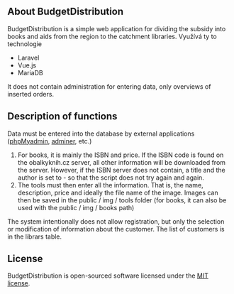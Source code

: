 ## About BudgetDistribution

BudgetDistribution is a simple web application for dividing the subsidy into books and aids from the region to the catchment libraries. Využívá ty to technologie

- Laravel
- Vue.js
- MariaDB

It does not contain administration for entering data, only overviews of inserted orders.

## Description of functions

Data must be entered into the database by external applications (<a href="https://www.phpmyadmin.net/">phpMyadmin</a>, <a href="https://www.adminer.org/">adminer</a>, etc.)
1) For books, it is mainly the ISBN and price. If the ISBN code is found on the obalkyknih.cz server, all other information will be downloaded from the server. However, if the ISBN server does not contain, a title and the author is set to - so that the script does not try again and again.
2) The tools must then enter all the information. That is, the name, description, price and ideally the file name of the image. Images can then be saved in the public / img / tools folder (for books, it can also be used with the public / img / books path)

The system intentionally does not allow registration, but only the selection or modification of information about the customer. The list of customers is in the librars table.


## License

BudgetDistribution is open-sourced software licensed under the [MIT license](https://opensource.org/licenses/MIT).
